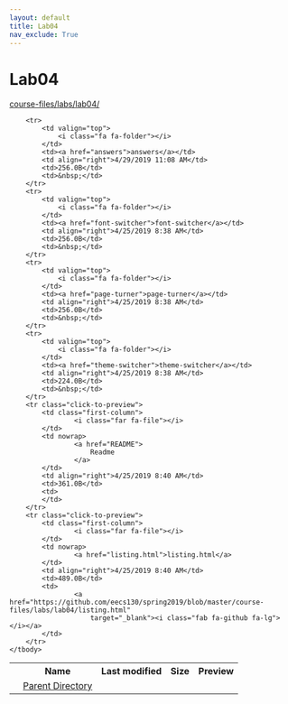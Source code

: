 ```yaml
---
layout: default
title: Lab04
nav_exclude: True
---
```


# Lab04

[course-files/labs/lab04/](.)

<table class="tbl-files">
    <tbody>
        <tr>
            <th valign="top"></th>
            <th>Name</th>
            <th>Last modified</th>
            <th>Size</th>
            <th>Preview</th>
        </tr>
        <tr>
            <td valign="top">
                <i class="fa fa-folder-open"></i>
            </td>
            <td><a href="../">Parent Directory</a></td>
            <td>&nbsp;</td>
            <td>&nbsp;</td>
            <td>&nbsp;</td>
        </tr>

        <tr>
            <td valign="top">
                <i class="fa fa-folder"></i>
            </td>
            <td><a href="answers">answers</a></td>
            <td align="right">4/29/2019 11:08 AM</td>
            <td>256.0B</td>
            <td>&nbsp;</td>
        </tr>
        <tr>
            <td valign="top">
                <i class="fa fa-folder"></i>
            </td>
            <td><a href="font-switcher">font-switcher</a></td>
            <td align="right">4/25/2019 8:38 AM</td>
            <td>256.0B</td>
            <td>&nbsp;</td>
        </tr>
        <tr>
            <td valign="top">
                <i class="fa fa-folder"></i>
            </td>
            <td><a href="page-turner">page-turner</a></td>
            <td align="right">4/25/2019 8:38 AM</td>
            <td>256.0B</td>
            <td>&nbsp;</td>
        </tr>
        <tr>
            <td valign="top">
                <i class="fa fa-folder"></i>
            </td>
            <td><a href="theme-switcher">theme-switcher</a></td>
            <td align="right">4/25/2019 8:38 AM</td>
            <td>224.0B</td>
            <td>&nbsp;</td>
        </tr>
        <tr class="click-to-preview">
            <td class="first-column">
                    <i class="far fa-file"></i>
            </td>
            <td nowrap>
                    <a href="README">
                        Readme
                    </a>
            </td>
            <td align="right">4/25/2019 8:40 AM</td>
            <td>361.0B</td>
            <td>
            </td>
        </tr>
        <tr class="click-to-preview">
            <td class="first-column">
                    <i class="far fa-file"></i>
            </td>
            <td nowrap>
                    <a href="listing.html">listing.html</a>
            </td>
            <td align="right">4/25/2019 8:40 AM</td>
            <td>489.0B</td>
            <td>
                    <a href="https://github.com/eecs130/spring2019/blob/master/course-files/labs/lab04/listing.html"
                        target="_blank"><i class="fab fa-github fa-lg"></i></a>
            </td>
        </tr>
    </tbody>
</table>

